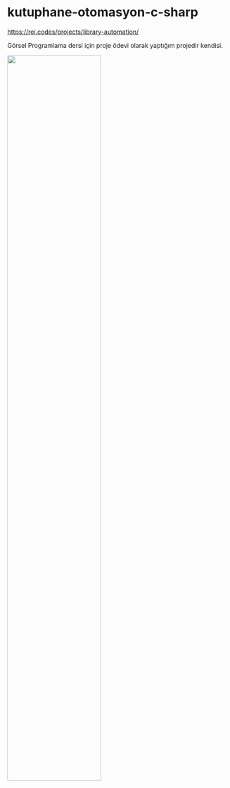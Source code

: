 # kutuphane-otomasyon-c-sharp

https://rei.codes/projects/library-automation/

Görsel Programlama dersi için proje ödevi olarak yaptığım projedir kendisi.

<img style="margin:auto" src="https://github.com/xlsprey/kutuphane-otomasyon-c-sharp/blob/master/Screenshot.PNG" width="65%" height="65%" style="text-align:center">
